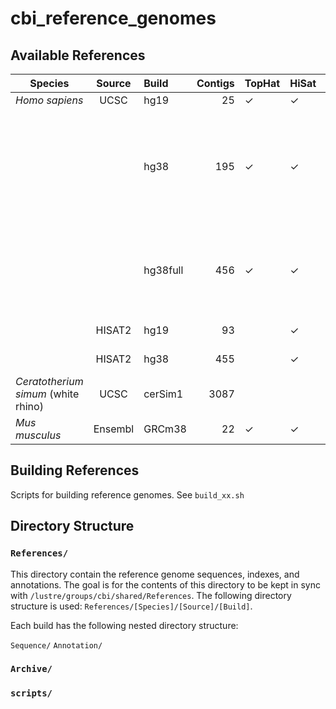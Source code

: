 # cbi_reference_genomes


## Available References

| Species       | Source        | Build     | Contigs | TopHat   | HiSat   | Notes | 
| ------------- |:-------------:| :-----    | ----: |---      | ---     | ---   |
| *Homo sapiens*| UCSC          | hg19      | 25   | &#10003; | &#10003;|[iGenomes](http://support.illumina.com/sequencing/sequencing_software/igenome.html)    |
|               |               | hg38      | 195  | &#10003; | &#10003;| Includes unlocalized (random) and unplaced (chrUn) contigs, plus EBV. [iGenomes](http://support.illumina.com/sequencing/sequencing_software/igenome.html)     |
|               |               | hg38full  | 456  | &#10003; | &#10003; | hg38 (above) plus alternate haplotypes (261 sequences) |
|               | HISAT2        | hg19      | 93   |          | &#10003; | Pre-built by [CCB](https://ccb.jhu.edu/software/hisat2/manual.shtml) |
|               | HISAT2        | hg38      | 455  |          | &#10003; | Pre-built by [CCB](https://ccb.jhu.edu/software/hisat2/manual.shtml) |
| *Ceratotherium simum* (white rhino) | UCSC | cerSim1| 3087 | | | |
| *Mus musculus* | Ensembl | GRCm38 | 22 | &#10003; | &#10003; | [iGenomes](http://support.illumina.com/sequencing/sequencing_software/igenome.html)     |

## Building References

Scripts for building reference genomes. See `build_xx.sh`

## Directory Structure


### `References/`

This directory contain the reference genome sequences, indexes, and annotations. The goal is for the contents of this directory to be kept in sync with `/lustre/groups/cbi/shared/References`. The following directory structure is used: `References/[Species]/[Source]/[Build]`.

Each build has the following nested directory structure:

`Sequence/`
`Annotation/`


### `Archive/`

### `scripts/`

